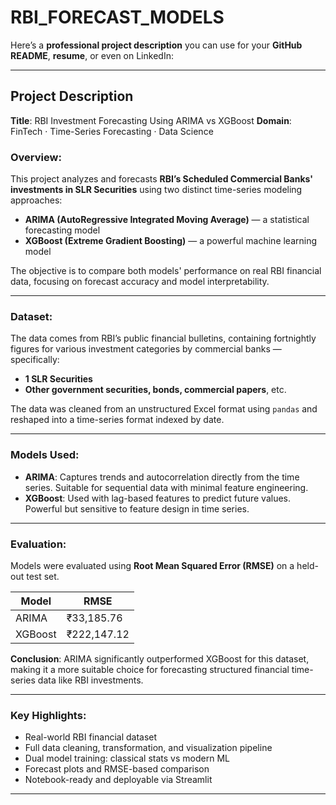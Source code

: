# RBI_FORECAST_MODELS

Here’s a **professional project description** you can use for your **GitHub README**, **resume**, or even on LinkedIn:

---

##  Project Description

**Title**: RBI Investment Forecasting Using ARIMA vs XGBoost
**Domain**: FinTech · Time-Series Forecasting · Data Science

###  Overview:

This project analyzes and forecasts **RBI’s Scheduled Commercial Banks' investments in SLR Securities** using two distinct time-series modeling approaches:

* **ARIMA (AutoRegressive Integrated Moving Average)** — a statistical forecasting model
* **XGBoost (Extreme Gradient Boosting)** — a powerful machine learning model

The objective is to compare both models' performance on real RBI financial data, focusing on forecast accuracy and model interpretability.

---

###  Dataset:

The data comes from RBI’s public financial bulletins, containing fortnightly figures for various investment categories by commercial banks — specifically:

* **1 SLR Securities**
* **Other government securities, bonds, commercial papers**, etc.

The data was cleaned from an unstructured Excel format using `pandas` and reshaped into a time-series format indexed by date.

---

###  Models Used:

* **ARIMA**: Captures trends and autocorrelation directly from the time series. Suitable for sequential data with minimal feature engineering.
* **XGBoost**: Used with lag-based features to predict future values. Powerful but sensitive to feature design in time series.

---

###  Evaluation:

Models were evaluated using **Root Mean Squared Error (RMSE)** on a held-out test set.

| Model   | RMSE        |
| ------- | ----------- |
| ARIMA   | ₹33,185.76  |
| XGBoost | ₹222,147.12 |

**Conclusion**:
ARIMA significantly outperformed XGBoost for this dataset, making it a more suitable choice for forecasting structured financial time-series data like RBI investments.

---

###  Key Highlights:

* Real-world RBI financial dataset
* Full data cleaning, transformation, and visualization pipeline
* Dual model training: classical stats vs modern ML
* Forecast plots and RMSE-based comparison
* Notebook-ready and deployable via Streamlit

---

